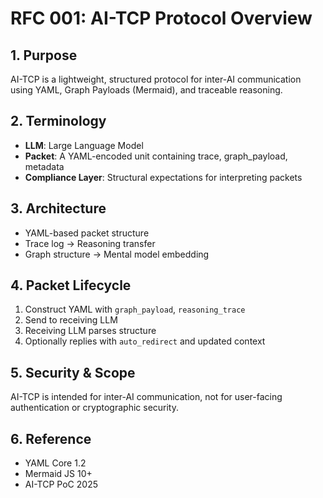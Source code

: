# RFC 001: AI-TCP Protocol Overview

## 1. Purpose
AI-TCP is a lightweight, structured protocol for inter-AI communication using YAML, Graph Payloads (Mermaid), and traceable reasoning.

## 2. Terminology
- **LLM**: Large Language Model
- **Packet**: A YAML-encoded unit containing trace, graph_payload, metadata
- **Compliance Layer**: Structural expectations for interpreting packets

## 3. Architecture
- YAML-based packet structure
- Trace log → Reasoning transfer
- Graph structure → Mental model embedding

## 4. Packet Lifecycle
1. Construct YAML with `graph_payload`, `reasoning_trace`
2. Send to receiving LLM
3. Receiving LLM parses structure
4. Optionally replies with `auto_redirect` and updated context

## 5. Security & Scope
AI-TCP is intended for inter-AI communication, not for user-facing authentication or cryptographic security.

## 6. Reference
- YAML Core 1.2
- Mermaid JS 10+
- AI-TCP PoC 2025
